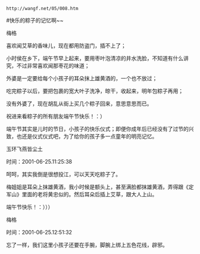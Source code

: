 `http://wangf.net/05/008.htm`

#快乐的粽子的记忆啊~~ 

梅格

喜欢闻艾草的香味儿，现在都用防盗门，插不上了； 

小时侯在乡下，端午节早上起来，要用枣叶泡清凉的井水洗脸，不知道有什么讲究，不过非常喜欢闻那枣花的味道； 

外婆是一定要给每个小孩子的耳朵抹上雄黄酒的，一个也不放过； 

吃完粽子以后，要把包裹的宽大叶子洗净，晾干，收起来，明年包粽子再用； 

没有外婆了，现在胡乱从街上买几个粽子回来，意思意思而已。 

祝进来看粽子的所有朋友端午节快乐！：） 

端午节其实是儿时的节日，小孩子的快乐仪式；即便你成年后已经没有了过节的兴致，也还是仪式仪式吧，为了给你的孩子多一点童年的明亮记忆。 

玉环飞燕皆尘土

时间：2001-06-25.11:25:38 

呵呵，其实我倒是很想投江，可以天天吃粽子了。 

梅姐姐是耳朵上抹雄黄酒，我小时候是额头上，甚至满脸都抹雄黄酒，弄得跟《定军山》里面的老将黄忠似的。然后耳朵后插上艾草，跟大人上山。 

端午节快乐！：）））

梅格

时间：2001-06-25.12:51:32 

忘了一样，我们这里小孩子还要在手腕，脚腕上绑上五色花线，辟邪。 